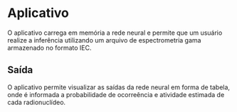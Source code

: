 # Aplicativo

O aplicativo carrega em memória a rede neural e permite que um usuário realize a inferência utilizando um arquivo de espectrometria gama armazenado no formato IEC.

## Saída

O aplicativo permite visualizar as saídas da rede neural em forma de tabela, onde é informada a probabilidade de ocorreência e atividade estimada de cada radionuclídeo.
